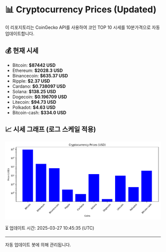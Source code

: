 
# 📊 Cryptocurrency Prices (Updated)

이 리포지토리는 CoinGecko API를 사용하여 코인 TOP 10 시세를 10분가격으로 자동 업데이트합니다.

## 💰 현재 시세
- Bitcoin: **$87442 USD**
- Ethereum: **$2028.3 USD**
- Binancecoin: **$635.37 USD**
- Ripple: **$2.37 USD**
- Cardano: **$0.738097 USD**
- Solana: **$138.25 USD**
- Dogecoin: **$0.196709 USD**
- Litecoin: **$94.73 USD**
- Polkadot: **$4.63 USD**
- Bitcoin-cash: **$334.0 USD**

## 📈 시세 그래프 (로그 스케일 적용)
![Crypto Prices](crypto_prices.png)

⏳ 업데이트 시간: 2025-03-27 10:45:35 (UTC)

---
자동 업데이트 봇에 의해 관리됩니다.
